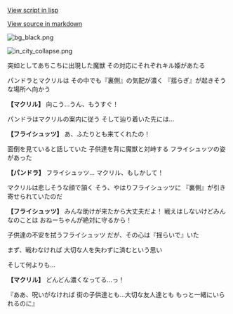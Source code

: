 [View script in lisp](../scripts/202304023.txt)

[View source in markdown](202304023.md)

![bg_black.png](../images/backgrounds/bg_black.png)

![in_city_collapse.png](../images/backgrounds/in_city_collapse.png)

突如としてあちこちに出現した魔獣
その対応にそれぞれキル姫があたる

パンドラとマクリルは
その中でも『裏側』の気配が濃く
『揺らぎ』が起きそうな場所へ向かう

**【マクリル】**
向こう…うん、もうすぐ！

パンドラはマクリルの案内に従う
そして辿り着いた先には…

**【フライシュッツ】**
あ、ふたりとも来てくれたの！

面倒を見ていると話していた
子供達を背に魔獣と対峙する
フライシュッツの姿があった

**【パンドラ】**
フライシュッツ…
マクリル、もしかして！

マクリルは悲しそうな顔で頷く
そう、やはりフライシュッツに
『裏側』が引き寄せられていたのだ

**【フライシュッツ】**
みんな助けが来たから大丈夫だよ！
戦えはしないけどみんなのことは
おねーちゃんが絶対に守るから！

子供達の不安を拭うフライシュッツ
だが、その心は『揺らいで』いた

まず、戦わなければ
大切な人を失わずに済むという思い

そして何よりも…

**【マクリル】**
どんどん濃くなってる…っ！

『ああ、呪いがなければ
街の子供達とも…大切な友人達とも
もっと一緒にいられるのに』
